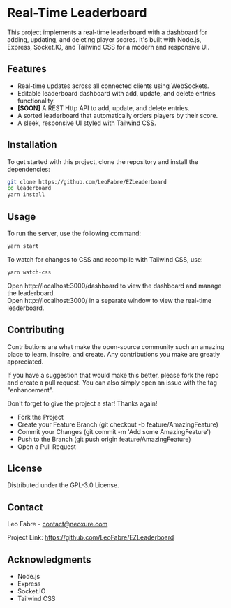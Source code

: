 # Real-Time Leaderboard

This project implements a real-time leaderboard with a dashboard for adding, updating, and deleting player scores. It's built with Node.js, Express, Socket.IO, and Tailwind CSS for a modern and responsive UI.

## Features

  - Real-time updates across all connected clients using WebSockets.
  - Editable leaderboard dashboard with add, update, and delete entries functionality.
  - **[SOON]** A REST Http API to add, update, and delete entries.
  - A sorted leaderboard that automatically orders players by their score.
  - A sleek, responsive UI styled with Tailwind CSS.

## Installation

To get started with this project, clone the repository and install the dependencies:

```bash
git clone https://github.com/LeoFabre/EZLeaderboard
cd leaderboard
yarn install
```

## Usage

To run the server, use the following command:

```bash
yarn start
```

To watch for changes to CSS and recompile with Tailwind CSS, use:

```bash
yarn watch-css
```

Open http://localhost:3000/dashboard to view the dashboard and manage the leaderboard.  
Open http://localhost:3000/ in a separate window to view the real-time leaderboard.

## Contributing

Contributions are what make the open-source community such an amazing place to learn, inspire, and create. Any contributions you make are greatly appreciated.

If you have a suggestion that would make this better, please fork the repo and create a pull request. You can also simply open an issue with the tag "enhancement".

Don't forget to give the project a star! Thanks again!

  - Fork the Project
  - Create your Feature Branch (git checkout -b feature/AmazingFeature)
  - Commit your Changes (git commit -m 'Add some AmazingFeature')
  - Push to the Branch (git push origin feature/AmazingFeature)
  - Open a Pull Request

## License

Distributed under the GPL-3.0 License. 

## Contact

Leo Fabre - contact@neoxure.com

Project Link: https://github.com/LeoFabre/EZLeaderboard

## Acknowledgments

  - Node.js
  - Express
  - Socket.IO
  - Tailwind CSS
